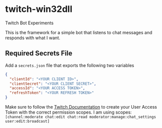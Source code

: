 # twitch-win32dll
Twitch Bot Experiments

This is the framework for a simple bot that listens to chat messages and responds with what I want.

## Required Secrets File

Add a `secrets.json` file that exports the following two variables

```json
{
  "clientId": "<YOUR CLIENT ID>",
  "clientSecret": "<YOUR CLIENT SECRET>",
  "accessId": "<YOUR ACCESS TOKEN>",
  "refreshToken": "<YOUR REFRESH TOKEN>"
}
```

Make sure to follow the [Twitch Documentation](https://dev.twitch.tv/docs/cli/token-command/) to create your User Access Token with the correct permission scopes. I am using scopes: `[channel:moderate chat:edit chat:read moderator:manage:chat_settings user:edit:broadcast]`